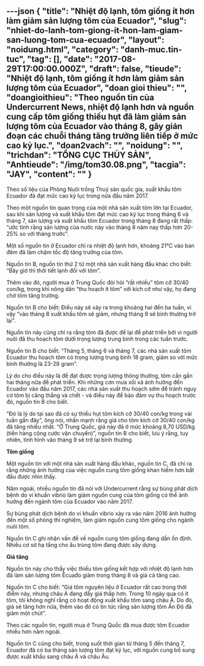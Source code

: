 ---json
{
    "title": "Nhiệt độ lạnh, tôm giống ít hơn làm giảm sản lượng tôm của Ecuador",
    "slug": "nhiet-do-lanh-tom-giong-it-hon-lam-giam-san-luong-tom-cua-ecuador",
    "layout": "noidung.html",
    "category": "danh-muc.tin-tuc",
    "tag": [],
    "date": "2017-08-29T17:00:00.000Z",
    "draft": false,
    "tieude": "Nhiệt độ lạnh, tôm giống ít hơn làm giảm sản lượng tôm của Ecuador",
    "doan gioi thieu": "",
    "doangioithieu": "Theo nguồn tin của Undercurrent News, nhiệt độ lạnh hơn và nguồn cung cấp tôm giống thiếu hụt đã làm giảm sản lượng tôm của Ecuador vào tháng 8, gây gián đoạn các chuỗi tháng tăng trưởng liên tiếp ở mức cao kỷ lục.",
    "doan2vach": "",
    "noidung": "",
    "trichdan": "TỔNG CỤC THỦY SẢN",
    "Anhtieude": "/img/tom30.08.png",
    "tacgia": "JAY",
    "__content__": ""
}
---
<p><span style="font-size:14px">Theo số liệu của Ph&ograve;ng Nu&ocirc;i trồng Thuỷ sản quốc gia, xuất khẩu t&ocirc;m Ecuador đ&atilde; đạt mức cao kỷ lục trong nửa đầu năm 2017.</span></p>

<p><span style="font-size:14px">Theo một nguồn tin quan trọng của một nh&agrave; sản xuất t&ocirc;m lớn tại Ecuador, sau khi sản lượng v&agrave; xuất khẩu t&ocirc;m đạt mức cao kỷ lục trong th&aacute;ng 6 v&agrave; th&aacute;ng 7, sản lượng v&agrave; xuất khẩu t&ocirc;m Ecuador trong th&aacute;ng 8 đang rất thấp: &ldquo;ước t&iacute;nh rằng sản lượng của nước n&agrave;y v&agrave;o th&aacute;ng 8 năm nay thấp hơn 20-25% so với th&aacute;ng trước&rdquo;.</span></p>

<p><span style="font-size:14px">Một số nguồn tin ở Ecuador chỉ ra nhiệt độ lạnh hơn, khoảng 21&deg;C v&agrave;o ban đ&ecirc;m đ&atilde; l&agrave;m chậm tốc độ tăng trưởng của t&ocirc;m.</span></p>

<p><span style="font-size:14px">Nguồn tin B, nguồn tin thứ 2 từ một nh&agrave; sản xuất h&agrave;ng đầu kh&aacute;c cho biết: &ldquo;B&acirc;y giờ th&igrave; thời tiết lạnh đối với t&ocirc;m&rdquo;.</span></p>

<p><span style="font-size:14px">Th&ecirc;m v&agrave;o đ&oacute;, người mua ở Trung Quốc đ&ograve;i hỏi &ldquo;rất nhiều&rdquo; t&ocirc;m cỡ 30/40 con/kg, trong khi n&ocirc;ng d&acirc;n &ldquo;thu hoạch &iacute;t t&ocirc;m&rdquo; với k&iacute;ch cỡ như vậy, họ đang chờ t&ocirc;m tăng trưởng.</span></p>

<p><span style="font-size:14px">Nguồn tin B cho biết: Điều n&agrave;y sẽ xảy ra trong khoảng hai đến ba tuần, v&igrave; vậy &ldquo;v&agrave;o th&aacute;ng 8 xuất khẩu t&ocirc;m sẽ giảm, nhưng th&aacute;ng 9 sẽ b&igrave;nh thường trở lại&quot;.</span></p>

<p><span style="font-size:14px">Nguồn tin n&agrave;y cũng chỉ ra rằng t&ocirc;m đ&atilde; được để lại để ph&aacute;t triển bởi v&igrave; người nu&ocirc;i đ&atilde; thu hoạch t&ocirc;m dưới trọng lượng trung b&igrave;nh trong c&aacute;c tuần trước.</span></p>

<p><span style="font-size:14px">Nguồn tin B cho biết: &ldquo;Th&aacute;ng 5, th&aacute;ng 6 v&agrave; th&aacute;ng 7, c&aacute;c nh&agrave; sản xuất t&ocirc;m Ecuador thu hoạch t&ocirc;m c&oacute; trọng lượng trung b&igrave;nh 18 gram, giảm so với mức b&igrave;nh thường l&agrave; 23-28 gram&rdquo;.</span></p>

<p><span style="font-size:14px">L&yacute; do cho điều n&agrave;y l&agrave; để đạt được trọng lượng th&ocirc;ng thường, t&ocirc;m cần gần hai th&aacute;ng nữa để ph&aacute;t triển. Khi những cơn mưa xối xả ảnh hưởng đến Ecuador v&agrave;o đầu năm 2017, c&aacute;c nh&agrave; sản xuất thu hoạch sớm để tr&aacute;nh nguy cơ t&ocirc;m bị căng thẳng v&agrave; chết - v&agrave; điều n&agrave;y để bảo đảm vụ thu hoạch trước đ&oacute;, nguồn tin B cho biết.</span></p>

<p><span style="font-size:14px">&ldquo;Đ&oacute; l&agrave; l&yacute; do tại sao đ&atilde; c&oacute; sự thiếu hụt t&ocirc;m k&iacute;ch cỡ 30/40 con/kg trong v&agrave;i tuần gần đ&acirc;y&rdquo;, &ocirc;ng n&oacute;i, nhấn mạnh rằng gi&aacute; cho t&ocirc;m k&iacute;ch cỡ 30/40 con/kg đ&atilde; tăng nhiều nhất. &ldquo;Ở Trung Quốc, gi&aacute; n&agrave;y đ&atilde; ở mức khoảng 8,70 USD/kg (tiền h&agrave;ng cộng cước vận chuyển)&rdquo;, nguồn tin B cho biết, lưu &yacute; rằng, tuy nhi&ecirc;n, t&igrave;nh h&igrave;nh v&agrave;o th&aacute;ng 9 sẽ trở lại b&igrave;nh thường.</span></p>

<p><span style="font-size:14px"><strong>T&ocirc;m giống</strong></span></p>

<p><span style="font-size:14px">Một nguồn tin với một nh&agrave; sản xuất h&agrave;ng đầu kh&aacute;c, nguồn tin C, đ&atilde; chỉ ra rằng những ảnh hưởng của việc nguồn cung t&ocirc;m giống khan hiếm hơn bắt đầu được nh&igrave;n thấy.</span></p>

<p><span style="font-size:14px">Năm ngo&aacute;i, nhiều nguồn tin đ&atilde; n&oacute;i với Undercurrent rằng sự b&ugrave;ng ph&aacute;t dịch bệnh do vi khuẩn vibrio l&agrave;m giảm nguồn cung của t&ocirc;m giống c&oacute; thể ảnh hưởng đến ng&agrave;nh t&ocirc;m của Ecuador v&agrave;o năm 2017.</span></p>

<p><span style="font-size:14px">Sự b&ugrave;ng ph&aacute;t dịch bệnh do vi khuẩn vibrio xảy ra v&agrave;o năm 2016 ảnh hưởng đến một số ph&ograve;ng th&iacute; nghiệm, l&agrave;m giảm nguồn cung t&ocirc;m giống cho ng&agrave;nh nu&ocirc;i t&ocirc;m.</span></p>

<p><span style="font-size:14px">Nguồn tin C ghi nhận vấn đề về nguồn cung t&ocirc;m giống đang dần ổn định. Nhiều cơ sở hạ tầng cho ấu tr&ugrave;ng t&ocirc;m đang được x&acirc;y dựng.</span></p>

<p><span style="font-size:14px"><strong>Gi&aacute; tăng</strong></span></p>

<p><span style="font-size:14px">Nguồn tin n&agrave;y cho thấy việc thiếu t&ocirc;m giống kết hợp với nhiệt độ lạnh hơn đ&atilde; l&agrave;m sản lượng t&ocirc;m &Ecirc;cuađo giảm trong th&aacute;ng 8 v&agrave; gi&aacute; cả tăng cao.</span></p>

<p><span style="font-size:14px">Nguồn tin C cho biết: &ldquo;Gi&aacute; t&ocirc;m nguy&ecirc;n liệu ở Ecuador rất cao trong thời điểm n&agrave;y, nhưng ch&acirc;u &Aacute; đang đẩy gi&aacute; thấp hơn. Trong 10 ng&agrave;y qua c&oacute; &iacute;t t&ocirc;m, t&ocirc;i kh&ocirc;ng nghĩ rằng c&oacute; hoạt động xuất khẩu t&ocirc;m sang ch&acirc;u &Aacute;. Do đ&oacute;, gi&aacute; sẽ tăng hơn nữa, th&ecirc;m v&agrave;o đ&oacute; c&oacute; tin tức rằng sản lượng t&ocirc;m Ấn Độ đ&atilde; giảm một ch&uacute;t&rdquo;.</span></p>

<p><span style="font-size:14px">Theo c&aacute;c nguồn tin, người mua ở Trung Quốc đ&atilde; mua được t&ocirc;m Ecuador nhiều hơn năm ngo&aacute;i.</span></p>

<p><span style="font-size:14px">Nguồn tin C cũng cho biết, trong suốt thời gian từ th&aacute;ng 5 đến th&aacute;ng 7, Ecuador đ&atilde; c&oacute; ba th&aacute;ng sản lượng t&ocirc;m đạt kỷ lục, với nguồn cung bổ sung được xuất khẩu sang ch&acirc;u &Aacute; v&agrave; ch&acirc;u &Acirc;u.</span></p>
